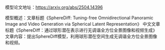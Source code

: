 模型论文地址：https://arxiv.org/abs/2504.14396

模型概述：文章标题《SphereDiff: Tuning-free Omnidirectional Panoramic Image and Video Generation via Spherical Latent Representation》
中文文章标题《SphereDiff：通过球形潜在表示进行无调谐全方位全景图像和视频生成》
文章内容：提出SphereDiff模型，利用球形潜在空间生成无调谐全方位全景图像和视频。
